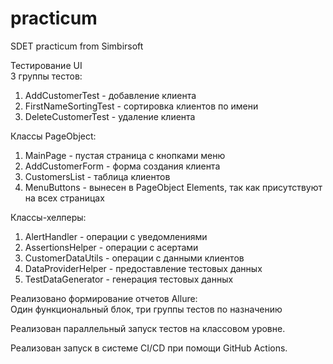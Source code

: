 # practicum
SDET practicum from Simbirsoft

Тестирование UI  
3 группы тестов:
1. AddCustomerTest - добавление клиента
2. FirstNameSortingTest - сортировка клиентов по имени
3. DeleteCustomerTest - удаление клиента

Классы PageObject:
1. MainPage - пустая страница с кнопками меню
2. AddCustomerForm - форма создания клиента
3. CustomersList - таблица клиентов
4. MenuButtons - вынесен в PageObject Elements, так как присутствуют на всех страницах

Классы-хелперы:
1. AlertHandler - операции с уведомлениями
2. AssertionsHelper - операции с асертами
3. CustomerDataUtils - операции с данными клиентов
4. DataProviderHelper - предоставление тестовых данных
5. TestDataGenerator - генерация тестовых данных  

Реализовано формирование отчетов Allure:  
Один функциональный блок, три группы тестов по назначению  

Реализован параллельный запуск тестов на классовом уровне.  

Реализован запуск в системе CI/CD при помощи GitHub Actions.
